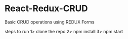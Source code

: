 # React-Redux-CRUD

Basic CRUD operations using REDUX Forms

steps to run
1> clone the repo
2> npm install
3> npm start

